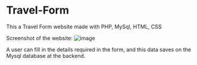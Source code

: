 # Travel-Form
This a Travel Form website made with PHP, MySql, HTML, CSS


Screenshot of the website:
![image](https://github.com/HrithikSoni/Travel-Form/assets/88163170/6d355cbc-04d6-4a68-bf0b-e3b27f2d0636)


A user can fill in the details required in the form, and this data saves on the Mysql database at the backend.


